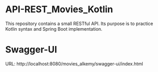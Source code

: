 # API-REST_Movies_Kotlin
This repository contains a small RESTful API. Its purpose is to practice Kotlin syntax and Spring Boot implementation.

# Swagger-UI
URL: http://localhost:8080/movies_alkemy/swagger-ui/index.html